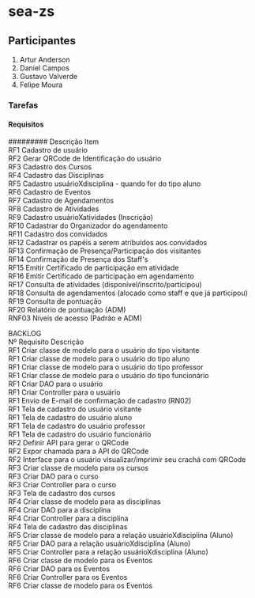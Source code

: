 # sea-zs

## Participantes

1. Artur Anderson 
2. Daniel Campos
3. Gustavo Valverde
4. Felipe Moura

### Tarefas

#### Requisitos							
######### Descrição	Item						
RF1	Cadastro de usuário						
RF2	Gerar QRCode de Identificação do usuário						
RF3	Cadastro dos Cursos						
RF4	Cadastro das Disciplinas						
RF5	Cadastro usuárioXdisciplina - quando for do tipo aluno						
RF6	Cadastro de Eventos						
RF7	Cadastro de Agendamentos						
RF8	Cadastro de Atividades						
RF9	Cadastro usuárioXatividades (Inscrição)						
RF10	Cadastrar do Organizador do agendamento						
RF11	Cadastro dos convidados						
RF12	Cadastrar os papéis a serem atribuidos aos convidados						
RF13	Confirmação de Presença/Participação dos visitantes						
RF14	Confirmação de Presença dos Staff's						
RF15	Emitir Certificado de participação em atividade						
RF16	Emitir Certificado de participação em agendamento						
RF17	Consulta de atividades (disponível/inscrito/participou)						
RF18	Consulta de agendamentos (alocado como staff e que já participou)						
RF19	Consulta de pontuação						
RF20	Relatório de pontuação (ADM)						
RNF03	Níveis de acesso (Padrão e ADM)						
							
BACKLOG							
Nº	Requisito	Descrição					
	RF1	Criar classe de modelo para o usuário do tipo visitante					
	RF1	Criar classe de modelo para o usuário do tipo aluno					
	RF1	Criar classe de modelo para o usuário do tipo professor					
	RF1	Criar classe de modelo para o usuário do tipo funcionário					
	RF1	Criar DAO para o usuário					
	RF1	Criar Controller para o usuário					
	RF1	Envio de E-mail de confirmação de cadastro (RN02)					
	RF1	Tela de cadastro do usuário visitante					
	RF1	Tela de cadastro do usuário aluno					
	RF1	Tela de cadastro do usuário professor					
	RF1	Tela de cadastro do usuário funcionário					
	RF2	Definir API para gerar o QRCode					
	RF2	Expor chamada para a API do QRCode					
	RF2	Interface para o usuário visualizar/imprimir seu crachá com QRCode					
	RF3	Criar classe de modelo para os cursos					
	RF3	Criar DAO para o curso					
	RF3	Criar Controller para o curso					
	RF3	Tela de cadastro dos cursos					
	RF4	Criar classe de modelo para as disciplinas					
	RF4	Criar DAO para a disciplina					
	RF4	Criar Controller para a disciplina					
	RF4	Tela de cadastro das disciplinas					
	RF5	Criar classe de modelo para a relação usuárioXdisciplina (Aluno)					
	RF5	Criar DAO para a relação usuárioXdisciplina (Aluno)					
	RF5	Criar Controller para a relação usuárioXdisciplina (Aluno)					
	RF6	Criar classe de modelo para os Eventos					
	RF6	Criar DAO para os Eventos					
	RF6	Criar Controller para os Eventos					
	RF6	Criar classe de modelo para os Eventos					
